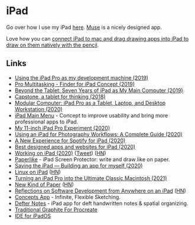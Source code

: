 # iPad

Go over how I use my iPad [here](https://github.com/nikitavoloboev/my-ios#ipad). [Muse](https://museapp.com/) is a nicely designed app.

Love how you can [connect iPad to mac and drag drawing apps into iPad to draw on them natively with the pencil](https://twitter.com/auchenberg/status/1602158751448010754).

## Links

- [Using the iPad Pro as my development machine (2019)](https://arslan.io/2019/01/07/using-the-ipad-pro-as-my-development-machine/)
- [Pro Multitasking - Finder for iPad Concept (2019)](https://dribbble.com/shots/6267421-Pro-Multitasking-Finder-for-iPad-Concept)
- [Beyond the Tablet: Seven Years of iPad as My Main Computer (2019)](https://www.macstories.net/stories/beyond-the-tablet/)
- [Capstone, a tablet for thinking (2018)](https://www.inkandswitch.com/capstone-manuscript.html)
- [Modular Computer: iPad Pro as a Tablet, Laptop, and Desktop Workstation (2020)](https://www.macstories.net/stories/modular-computer/)
- [iPad Main Menu](https://ipadmenu.study/) - Concept to improve usability and bring more professional apps to iPad.
- [My 11-inch iPad Pro Experiment (2020)](https://www.macstories.net/stories/my-11-inch-ipad-pro-experiment/)
- [Using an iPad for Photography Workflows: A Complete Guide (2020)](https://thesweetsetup.com/using-ipad-photography-workflows/)
- [A New Experience for Spotify for iPad (2020)](https://spotify.design/articles/2020-05-05/a-new-experience-for-spotify-for-ipad/)
- [Best designed apps and websites for iPad (2020)](https://twitter.com/rauchg/status/1260324646223667200)
- [Working on iPad (2020)](https://www.notion.so/Working-on-iPad-ccefea4f9e06455da169c97b3fe054c1) ([Tweet](https://twitter.com/rauchg/status/1274766898530357249)) ([HN](https://news.ycombinator.com/item?id=23650763))
- [Paperlike](https://paperlike.com/) - iPad Screen Protector: write and draw like on paper.
- [Saving the iPad — Building an app for myself (2020)](https://sakunlabs.com/blog/saving-the-ipad)
- [Linux on iPad](https://ipadlinux.org/) ([HN](https://news.ycombinator.com/item?id=25172883))
- [Turning an iPad Pro into the Ultimate Classic Macintosh (2021)](https://blog.gingerbeardman.com/2021/04/17/turning-an-ipad-pro-into-the-ultimate-classic-macintosh/)
- [New Kind of Paper](https://mlajtos.mu/posts/new-kind-of-paper) ([HN](https://news.ycombinator.com/item?id=27576937))
- [Reflections on Software Development from Anywhere on an iPad](https://ghuntley.com/anywhere/) ([HN](https://news.ycombinator.com/item?id=29024834))
- [Concepts App](https://concepts.app/en/) - Infinite, Flexible Sketching.
- [Defter Notes](https://defternotes.com/) - iPad app for deft handwritten notes & spatial organizing.
- [Traditional Graphite For Procreate](https://fatimamandouh.gumroad.com/l/ncnbns)
- [IDE for iPadOS](https://github.com/dsa28s/iDE)
